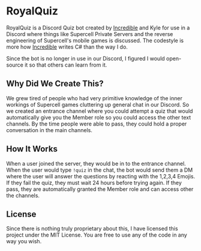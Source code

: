 # RoyalQuiz
RoyalQuiz is a Discord Quiz bot created by [Incredible](https://github.com/Incr3dible) and Kyle for use in a Discord where things like Supercell Private Servers and the reverse engineering of Supercell's mobile games is discussed. The codestyle is more how [Incredible](https://github.com/Incr3dible) writes C# than the way I do.

Since the bot is no longer in use in our Discord, I figured I would open-source it so that others can learn from it.

## Why Did We Create This?
We grew tired of people who had very primitive knowledge of the inner workings of Supercell games cluttering up general chat in our Discord. So we created an entrance channel where you could attempt a quiz that would automatically give you the Member role so you could access the other text channels. By the time people were able to pass, they could hold a proper conversation in the main channels.

## How It Works
When a user joined the server, they would be in to the entrance channel. When the user would type `!quiz` in the chat, the bot would send them a DM where the user will answer the questions by reacting with the 1,2,3,4 Emojis. If they fail the quiz, they must wait 24 hours before trying again. If they pass, they are automatically granted the Member role and can access other the channels.

## License
Since there is nothing truly proprietary about this, I have licensed this project under the MIT License. You are free to use any of the code in any way you wish.

